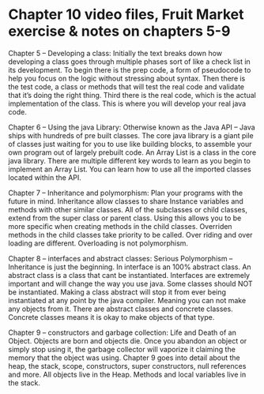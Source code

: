 # Chapter 10 video files, Fruit Market exercise & notes on chapters 5-9
Chapter 5 – Developing a class: Initially the text breaks down how developing a class goes through multiple phases sort of like a check list in its development. To begin there is the prep code, a form of pseudocode to help you focus on the logic without stressing about syntax. Then there is the test code, a class or methods that will test the real code and validate that it’s doing the right thing. Third there is the real code, which is the actual implementation of the class. This is where you will develop your real java code.

Chapter 6 – Using the java Library: Otherwise known as the Java API – Java ships with hundreds of pre built classes. The core java library is a giant pile of classes just waiting for you to use like building blocks, to assemble your own program out of largely prebuilt code. An Array List is a class in the core java library. There are multiple different key words to learn as you begin to implement an Array List. You can learn how to use all the imported classes located within the API.

Chapter 7 – Inheritance and polymorphism: Plan your programs with the future in mind. Inheritance allow classes to share Instance variables and methods with other similar classes. All of the subclasses or child classes, extend from the super class or parent class. Using this allows you to be more specific when creating methods in the child classes. Overriden methods in the child classes take priority to be called. Over riding and over loading are different. Overloading is not polymorphism.

Chapter 8 – interfaces and abstract classes: Serious Polymorphism – Inheritance is just the beginning. In interface is an 100% abstract class. An abstract class is a class that cant be instantiated. Interfaces are extremely important and will change the way you use java. Some classes should NOT be instantiated. Making a class abstract will stop it from ever being instantiated at any point by the java compiler. Meaning you can not make any objects from it. There are abstract classes and concrete classes. Concrete classes means it is okay to make objects of that type.  

Chapter 9 – constructors and garbage collection: Life and Death of an Object.  Objects are born and objects die. Once you abandon an object or simply stop using it, the garbage collector will vaporize it claiming the memory that the object was using. Chapter 9 goes into detail about the heap, the stack, scope, constructors, super constructors, null references and more. All objects live in the Heap. Methods and local variables live in the stack.
